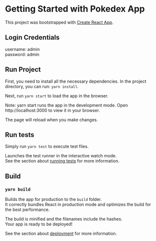 # Getting Started with Pokedex App

This project was bootstrapped with [Create React App](https://github.com/facebook/create-react-app).

## Login Credentials
username: admin       
password: admin

## Run Project

First, you need to install all the necessary dependencies. In the project directory, you can run: `yarn install`.

Next, run `yarn start` to load the app in the browser.

Note: yarn start runs the app in the development mode. Open http://localhost:3000 to view it in your browser.

The page will reload when you make changes.

## Run tests
Simply run `yarn test` to execute test files.

Launches the test runner in the interactive watch mode.\
See the section about [running tests](https://facebook.github.io/create-react-app/docs/running-tests) for more information.

## Build
### `yarn build`

Builds the app for production to the `build` folder.\
It correctly bundles React in production mode and optimizes the build for the best performance.

The build is minified and the filenames include the hashes.\
Your app is ready to be deployed!

See the section about [deployment](https://facebook.github.io/create-react-app/docs/deployment) for more information.

